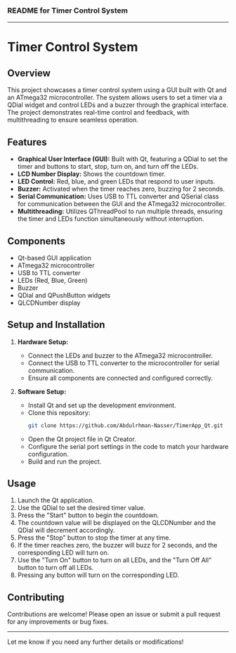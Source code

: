 ### README for Timer Control System

---

# Timer Control System

## Overview
This project showcases a timer control system using a GUI built with Qt and an ATmega32 microcontroller. The system allows users to set a timer via a QDial widget and control LEDs and a buzzer through the graphical interface. The project demonstrates real-time control and feedback, with multithreading to ensure seamless operation.

## Features
- **Graphical User Interface (GUI):** Built with Qt, featuring a QDial to set the timer and buttons to start, stop, turn on, and turn off the LEDs.
- **LCD Number Display:** Shows the countdown timer.
- **LED Control:** Red, blue, and green LEDs that respond to user inputs.
- **Buzzer:** Activated when the timer reaches zero, buzzing for 2 seconds.
- **Serial Communication:** Uses USB to TTL converter and QSerial class for communication between the GUI and the ATmega32 microcontroller.
- **Multithreading:** Utilizes QThreadPool to run multiple threads, ensuring the timer and LEDs function simultaneously without interruption.

## Components
- Qt-based GUI application
- ATmega32 microcontroller
- USB to TTL converter
- LEDs (Red, Blue, Green)
- Buzzer
- QDial and QPushButton widgets
- QLCDNumber display

## Setup and Installation
1. **Hardware Setup:**
   - Connect the LEDs and buzzer to the ATmega32 microcontroller.
   - Connect the USB to TTL converter to the microcontroller for serial communication.
   - Ensure all components are connected and configured correctly.

2. **Software Setup:**
   - Install Qt and set up the development environment.
   - Clone this repository:
     ```bash
     git clone https://github.com/Abdulrhman-Nasser/TimerApp_Qt.git
     ```
   - Open the Qt project file in Qt Creator.
   - Configure the serial port settings in the code to match your hardware configuration.
   - Build and run the project.

## Usage
1. Launch the Qt application.
2. Use the QDial to set the desired timer value.
3. Press the "Start" button to begin the countdown.
4. The countdown value will be displayed on the QLCDNumber and the QDial will decrement accordingly.
5. Press the "Stop" button to stop the timer at any time.
6. If the timer reaches zero, the buzzer will buzz for 2 seconds, and the corresponding LED will turn on.
7. Use the "Turn On" button to turn on all LEDs, and the "Turn Off All" button to turn off all LEDs.
8. Pressing any button will turn on the corresponding LED.

## Contributing
Contributions are welcome! Please open an issue or submit a pull request for any improvements or bug fixes.


---

Let me know if you need any further details or modifications!
